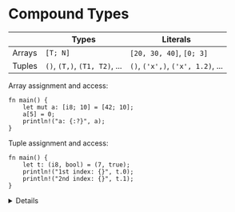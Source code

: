 # Compound Types

|        | Types                         | Literals                          |
| ------ | ----------------------------- | --------------------------------- |
| Arrays | `[T; N]`                      | `[20, 30, 40]`, `[0; 3]`          |
| Tuples | `()`, `(T,)`, `(T1, T2)`, ... | `()`, `('x',)`, `('x', 1.2)`, ... |

Array assignment and access:

```rust,editable
fn main() {
    let mut a: [i8; 10] = [42; 10];
    a[5] = 0;
    println!("a: {:?}", a);
}
```

Tuple assignment and access:

```rust,editable
fn main() {
    let t: (i8, bool) = (7, true);
    println!("1st index: {}", t.0);
    println!("2nd index: {}", t.1);
}
```

<details>

Key points:

Arrays:

- A value of the array type `[T; N]` holds `N` (a compile-time constant) elements of the same type `T`.
  Note that the length of the array is _part of its type_, which means that `[u8; 3]` and
  `[u8; 4]` are considered two different types.

- We can use literals to assign values to arrays.

- In the main function, the print statement asks for the debug implementation with the `?` format
  parameter: `{}` gives the default output, `{:?}` gives the debug output. We
  could also have used `{a}` and `{a:?}` without specifying the value after the
  format string.

- Adding `#`, eg `{a:#?}`, invokes a "pretty printing" format, which can be easier to read.

Tuples:

- Like arrays, tuples have a fixed length.

- Tuples group together values of different types into a compound type.

- Fields of a tuple can be accessed by the period and the index of the value, e.g. `t.0`, `t.1`.

- The empty tuple `()` is also known as the "unit type". It is both a type, and
  the only valid value of that type - that is to say both the type and its value
  are expressed as `()`. It is used to indicate, for example, that a function or
  expression has no return value, as we'll see in a future slide.
  - You can think of it as `void` that can be familiar to you from other
    programming languages.

</details>
